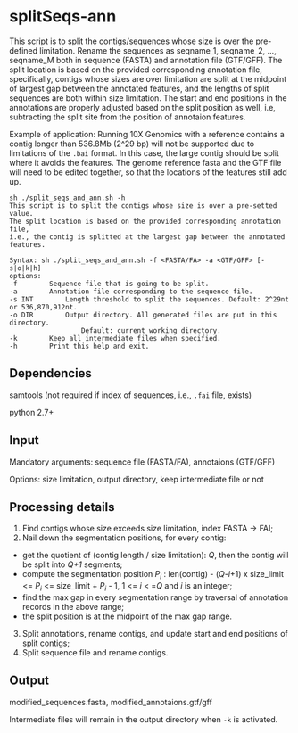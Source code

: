 # splitSeqs-ann
This script is to split the contigs/sequences whose size is over the pre-defined limitation. Rename the sequences as seqname_1, seqname_2, ..., seqname_M both in sequence (FASTA) and annotation file (GTF/GFF). The split location is based on the provided corresponding annotation file, specifically, contigs whose sizes are over limitation are split at the midpoint of largest gap between the annotated features, and the lengths of split sequences are both within size limitation. The start and end positions in the annotations are properly adjusted based on the split position as well, i.e, subtracting the split site from the position of annotaion features.


Example of application: Running 10X Genomics with a reference contains a contig longer than 536.8Mb (2^29 bp) will not be supported due to limitations of the `.bai` format. In this case, the large contig should be split where it avoids the features. The genome reference fasta and the GTF file will need to be edited together, so that the locations of the features still add up.


```
sh ./split_seqs_and_ann.sh -h
This script is to split the contigs whose size is over a pre-setted value.
The split location is based on the provided corresponding annotation file,
i.e., the contig is splitted at the largest gap between the annotated features.

Syntax: sh ./split_seqs_and_ann.sh -f <FASTA/FA> -a <GTF/GFF> [-s|o|k|h]
options:
-f		  Sequence file that is going to be split.
-a		  Annotation file corresponding to the sequence file.
-s INT		  Length threshold to split the sequences. Default: 2^29nt or 536,870,912nt.
-o DIR		  Output directory. All generated files are put in this directory. 
                  Default: current working directory.
-k		  Keep all intermediate files when specified.
-h		  Print this help and exit.
```

## Dependencies
samtools (not required if index of sequences, i.e., `.fai` file, exists)

python 2.7+


## Input
Mandatory arguments: sequence file (FASTA/FA), annotaions (GTF/GFF)

Options: size limitation, output directory, keep intermediate file or not


## Processing details
1. Find contigs whose size exceeds size limitation, index FASTA -> FAI;
2. Nail down the segmentation positions,
 for every contig:
 - get the quotient of (contig length / size limitation): *Q*, then the contig will be split into *Q+1* segments;
 - compute the segmentation position *P<sub>i</sub>* : len(contig) - (*Q*-*i*+1) x size_limit <= *P<sub>i</sub>* <= size_limit + *P<sub>i</sub>*  - 1, 1 <= *i* < =*Q* and *i* is an integer;
 - find the max gap in every segmentation range by traversal of annotation records in the above range;
 - the split position is at the midpoint of the max gap range.
3. Split annotations, rename contigs, and update start and end positions of split contigs;
4. Split sequence file and rename contigs.


## Output
modified_sequences.fasta, modified_annotaions.gtf/gff

Intermediate files will remain in the output directory when `-k` is activated.
